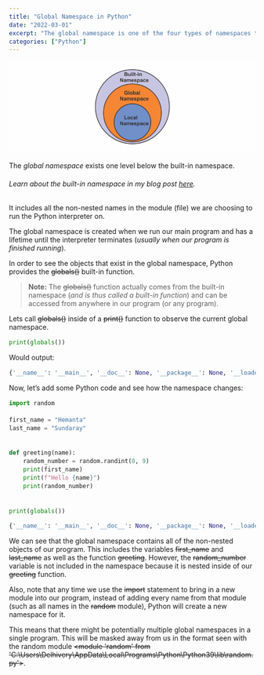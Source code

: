 ```yaml
---
title: "Global Namespace in Python"
date: "2022-03-01"
excerpt: "The global namespace is one of the four types of namespaces that exist in Python."
categories: ["Python"]
---
```


![Global Namespace](../images/namespace/namespace.png)

The _global namespace_ exists one level below the built-in namespace.

###### Learn about the built-in namespace in my blog post [here](https://hemanta.io/builtin-namespace-in-python/).

It includes all the non-nested names in the module (file) we are choosing to run the Python interpreter on.

The global namespace is created when we run our main program and has a lifetime until the interpreter terminates (_usually when our program is finished running_).

In order to see the objects that exist in the global namespace, Python provides the ~~globals()~~ built-in function.

> **Note:** The ~~globals()~~ function actually comes from the built-in namespace (_and is thus called a built-in function_) and can be accessed from anywhere in our program (or any program).

Lets call ~~globals()~~ inside of a ~~print()~~ function to observe the current global namespace.

```py {numberLines}
print(globals())
```

Would output:

```py {numberLines}
{'__name__': '__main__', '__doc__': None, '__package__': None, '__loader__': <_frozen_importlib_external.SourceFileLoader object at 0x000002D6D2B9A100>, '__spec__': None, '__annotations__': {}, '__builtins__': <module 'builtins' (built-in)>, '__file__': 'c:\\Users\\Delhivery\\Desktop\\hello\\hello.py', '__cached__': None}
```

Now, let’s add some Python code and see how the namespace changes:

```py {numberLines}
import random

first_name = "Hemanta"
last_name = "Sundaray"


def greeting(name):
    random_number = random.randint(0, 9)
    print(first_name)
    print(f"Hello {name}")
    print(random_number)


print(globals())
```

```py {numberLines}
{'__name__': '__main__', '__doc__': None, '__package__': None, '__loader__': <_frozen_importlib_external.SourceFileLoader object at 0x000001CD0BECA100>, '__spec__': None, '__annotations__': {}, '__builtins__': <module 'builtins' (built-in)>, '__file__': 'c:\\Users\\Delhivery\\Desktop\\hello\\hello.py', '__cached__': None, 'random': <module 'random' from 'C:\\Users\\Delhivery\\AppData\\Local\\Programs\\Python\\Python39\\lib\\random.py'>, 'first_name': 'Hemanta', 'last_name': 'Sundaray', 'greeting': <function greeting at 0x000001CD0BEFEF70>}
```

We can see that the global namespace contains all of the non-nested objects of our program. This includes the variables ~~first_name~~ and ~~last_name~~ as well as the function ~~greeting~~. However, the ~~random_number~~ variable is not included in the namespace because it is nested inside of our ~~greeting~~ function.

Also, note that any time we use the ~~import~~ statement to bring in a new module into our program, instead of adding every name from that module (such as all names in the ~~random~~ module), Python will create a new namespace for it.

This means that there might be potentially multiple global namespaces in a single program. This will be masked away from us in the format seen with the random module ~~<module 'random' from 'C:\\Users\\Delhivery\\AppData\\Local\\Programs\\Python\\Python39\\lib\\random.py'>~~.

